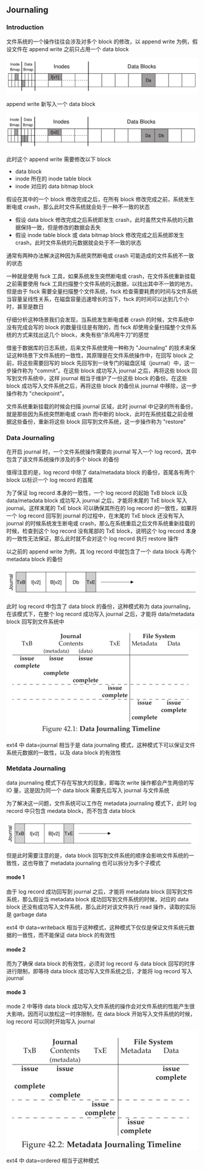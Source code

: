 ## Journaling

### Introduction

文件系统的一个操作往往会涉及对多个 block 的修改，以 append write 为例，假设文件在 append write 之前只占用一个 data block

![](media/15903834915018/15904623233065.jpg)

append write 新写入一个 data block

![](media/15903834915018/15904623655383.jpg)

此时这个 append write 需要修改以下 block

- data block
- inode 所在的 inode table block
- inode 对应的 data bitmap block


假设在其中的一个 block 修改完成之后，在所有 block 修改完成之前，系统发生断电或 crash，那么此时文件系统就会处于一种不一致的状态

- 假设 data block 修改完成之后系统即发生 crash，此时虽然文件系统的元数据保持一致，但是修改的数据会丢失
- 假设 inode table block 或 data bitmap block 修改完成之后系统即发生 crash，此时文件系统的元数据就会处于不一致的状态


通常有两种办法解决这种因为系统突然断电或 crash 可能造成的文件系统不一致的状态

一种就是使用 fsck 工具，如果系统发生突然断电或 crash，在文件系统重新挂载之前需要使用 fsck 工具扫描整个文件系统的元数据，以找出其中不一致的地方。但是由于 fsck 需要全量扫描整个文件系统，fsck 检查需要耗费的时间与文件系统当容量呈线性关系，在磁盘容量迅速增长的当下，fsck 的时间可以达到几个小时，甚至是数日


仔细分析这种场景我们会发现，当系统发生断电或者 crash 的时候，文件系统中没有完成会写的 block 的数量往往是有限的，而 fsck 却使用全量扫描整个文件系统的方式来找出这几个 block，未免有些“杀鸡用牛刀”的感觉

借鉴于数据库的日志系统，后来文件系统使用一种称为 "Journaling" 的技术来保证这种场景下文件系统的一致性，其原理是在文件系统操作中，在回写 block 之前，将这些需要回写的 block  先回写到一块专门的磁盘区域（journal）中，这一步操作称为 "commit"。在这些 block 成功写入 journal 之后，再将这些 block 回写到文件系统中，这样 journal 相当于维护了一份这些 block 的备份。在这些 block 成功写入文件系统之后，再将这些 block 的备份从 journal 中移除，这一步操作称为 "checkpoint"。

文件系统重新挂载的时候会扫描 journal 区域，此时 journal 中记录的所有备份，就是那些因为系统突然断电或 crash 而中断的 block，此时在系统挂载之前会根据这些备份，重新将这些 block 回写到文件系统，这一步操作称为 "restore"


### Data Journaling

在开启 journal 时，一个文件系统操作需要向 journal 写入一个 log record，其中包含了该文件系统操作涉及的多个 block 的备份

值得注意的是，log record 中除了 data/metadata block 的备份，首尾各有两个 block 以标识一个 log record 的首尾

为了保证 log record 本身的一致性，一个 log record 的起始 TxB block 以及 data/metadata block 成功写入 journal 之后，才能将末尾的 TxE block 写入 journal。这样末尾的 TxE block 可以确保其所在的 log record 的一致性，如果将一个 log record 回写到 journal 的过程中，在末尾的 TxE block 还没有写入 journal 的时候系统发生断电或 crash，那么在系统重启之后文件系统重新挂载的时候，检查到这个 log record 没有尾部的 TxE block，说明这个 log record 本身的一致性无法保证，那么此时就不会对这个 log record 执行 restore 操作


以之前的 append write 为例，其 log record 中就包含了一个 data block 与两个 metadata block 的备份

![](media/15903834915018/15904624744945.jpg)

此时 log record 中包含了 data block 的备份，这种模式称为 data journaling，在该模式下，在整个 log record 成功写入 journal 之后，才能将 data/metadata block 回写到文件系统中

![-w1056](media/15903834915018/15911533498046.jpg)

ext4 中 data=journal 相当于是 data journaling 模式，这种模式下可以保证文件系统元数据的一致性，以及 data block 的有效性


### Metdata Journaling

data journaling 模式下存在写放大的现象，即每次 write 操作都会产生两倍的写 IO 量，这是因为同一个 data block 需要先后写入 journal 与文件系统

为了解决这一问题，文件系统可以工作在 metadata journaling 模式下，此时 log record 中只包含 medata block，而不包含 data block

![-w900](media/15903834915018/15911540965554.jpg)

但是此时需要注意的是，data block 回写到文件系统的顺序会影响文件系统的一致性，这也导致了 metadata journaling 也可以拆分为多个子模式


#### mode 1

由于 log record 成功回写到 journal 之后，才能将 metadata block 回写到文件系统，那么假设当 metadata block 成功回写到文件系统的时候，对应的 data block 还没有成功写入文件系统，那么此时对该文件执行 read 操作，读取的实际是 garbage data

ext4 中 data=writeback 相当于这种模式，这种模式下仅仅是保证文件系统元数据的一致性，而不能保证 data block 的有效性


#### mode 2

而为了确保 data block 的有效性，必须对 log record 与 data block 回写的时序进行限制，即等待 data block 成功写入文件系统之后，才能将 log record 写入 journal


#### mode 3

mode 2 中等待 data block 成功写入文件系统的操作会对文件系统的性能产生很大影响，因而可以放松这一时序限制，在 data block 开始写入文件系统的时候，log record 可以同时开始写入 journal

![-w661](media/15903834915018/15911545265957.jpg)

ext4 中 data=ordered 相当于这种模式
